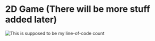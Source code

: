 # 2D Game (There will be more stuff added later)

![This is supposed to be my line-of-code count](https://tokei.rs/b1/github/luut189/2DGame?category=code)
